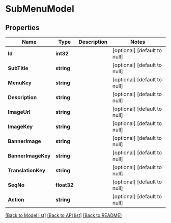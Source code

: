 # SubMenuModel

## Properties
Name | Type | Description | Notes
------------ | ------------- | ------------- | -------------
**Id** | **int32** |  | [optional] [default to null]
**SubTitle** | **string** |  | [optional] [default to null]
**MenuKey** | **string** |  | [optional] [default to null]
**Description** | **string** |  | [optional] [default to null]
**ImageUrl** | **string** |  | [optional] [default to null]
**ImageKey** | **string** |  | [optional] [default to null]
**BannerImage** | **string** |  | [optional] [default to null]
**BannerImageKey** | **string** |  | [optional] [default to null]
**TranslationKey** | **string** |  | [optional] [default to null]
**SeqNo** | **float32** |  | [optional] [default to null]
**Action** | **string** |  | [optional] [default to null]

[[Back to Model list]](../README.md#documentation-for-models) [[Back to API list]](../README.md#documentation-for-api-endpoints) [[Back to README]](../README.md)


